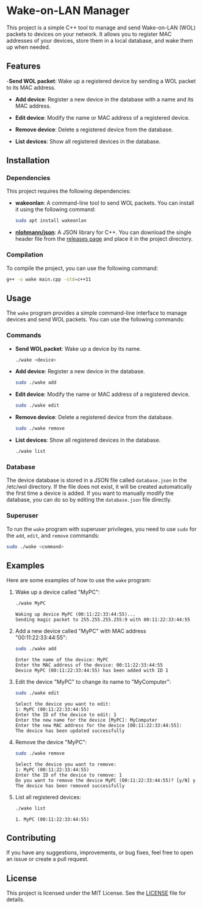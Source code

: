 # Wake-on-LAN Manager

This project is a simple C++ tool to manage and send Wake-on-LAN (WOL) packets to devices on your network. It allows you to register MAC addresses of your devices, store them in a local database, and wake them up when needed.

## Features

-**Send WOL packet**: Wake up a registered device by sending a WOL packet to its MAC address.

- **Add device**: Register a new device in the database with a name and its MAC address.

- **Edit device**: Modify the name or MAC address of a registered device.

- **Remove device**: Delete a registered device from the database.

- **List devices**: Show all registered devices in the database.

## Installation

### Dependencies

This project requires the following dependencies:

- **wakeonlan**: A command-line tool to send WOL packets. You can install it using the following command:

  ```bash
  sudo apt install wakeonlan
  ```

- **[nlohmann/json](https://github.com/nlohmann/json)**: A JSON library for C++. You can download the single header file from the [releases page](https://github.com/nlohmann/json/releases) and place it in the project directory.

### Compilation

To compile the project, you can use the following command:

```bash
g++ -o wake main.cpp -std=c++11
```

## Usage

The `wake` program provides a simple command-line interface to manage devices and send WOL packets. You can use the following commands:

### Commands

- **Send WOL packet**: Wake up a device by its name.

  ```bash
  ./wake <device>
  ```

- **Add device**: Register a new device in the database.

  ```bash
  sudo ./wake add
  ```

- **Edit device**: Modify the name or MAC address of a registered device.

  ```bash
  sudo ./wake edit
  ```

- **Remove device**: Delete a registered device from the database.

  ```bash
  sudo ./wake remove
  ```

- **List devices**: Show all registered devices in the database.

  ```bash
  ./wake list
  ```

### Database

The device database is stored in a JSON file called `database.json` in the /etc/wol directory. If the file does not exist, it will be created automatically the first time a device is added. If you want to manually modify the database, you can do so by editing the `database.json` file directly.

### Superuser

To run the `wake` program with superuser privileges, you need to use `sudo` for the `add`, `edit`, and `remove` commands:

```bash
sudo ./wake <command>
```

## Examples

Here are some examples of how to use the `wake` program:

1. Wake up a device called "MyPC":

   ```bash
   ./wake MyPC
   ```

   ```output
   Waking up device MyPC (00:11:22:33:44:55)...
   Sending magic packet to 255.255.255.255:9 with 00:11:22:33:44:55
   ```

2. Add a new device called "MyPC" with MAC address "00:11:22:33:44:55":

   ```bash
   sudo ./wake add
   ```

   ```output
   Enter the name of the device: MyPC
   Enter the MAC address of the device: 00:11:22:33:44:55
   Device MyPC (00:11:22:33:44:55) has been added with ID 1
   ```

3. Edit the device "MyPC" to change its name to "MyComputer":

   ```bash
   sudo ./wake edit
   ```

   ```output
   Select the device you want to edit:
   1: MyPC (00:11:22:33:44:55)
   Enter the ID of the device to edit: 1
   Enter the new name for the device [MyPC]: MyComputer
   Enter the new MAC address for the device [00:11:22:33:44:55]:
   The device has been updated successfully
   ```

4. Remove the device "MyPC":

   ```bash
   sudo ./wake remove
   ```

   ```output
   Select the device you want to remove:
   1: MyPC (00:11:22:33:44:55)
   Enter the ID of the device to remove: 1
   Do you want to remove the device MyPC (00:11:22:33:44:55)? [y/N] y
   The device has been removed successfully
   ```

5. List all registered devices:

   ```bash
   ./wake list
   ```

   ```output
   1. MyPC (00:11:22:33:44:55)
   ```

## Contributing

If you have any suggestions, improvements, or bug fixes, feel free to open an issue or create a pull request.

## License

This project is licensed under the MIT License. See the [LICENSE](LICENSE) file for details.
